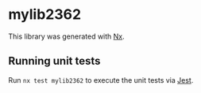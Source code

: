 # mylib2362

This library was generated with [Nx](https://nx.dev).

## Running unit tests

Run `nx test mylib2362` to execute the unit tests via [Jest](https://jestjs.io).
